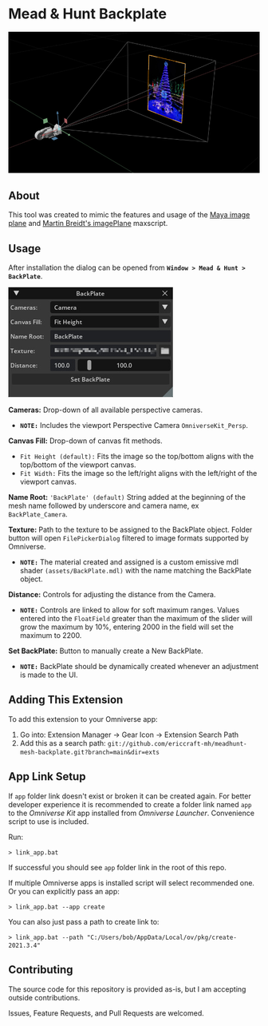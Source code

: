 
# Mead & Hunt Backplate
![Backplate Screenshot](/images/backplate_screenshot_v1.0.0.jpg)

## About
This tool was created to mimic the features and usage of the [Maya image plane](https://knowledge.autodesk.com/support/maya/learn-explore/caas/CloudHelp/cloudhelp/2022/ENU/Maya-LightingShading/files/GUID-F72F8E1B-EFFE-400E-BD92-5441BE9CD28F-htm.html) and [Martin Breidt's imagePlane](https://apps.autodesk.com/3DSMAX/en/Detail/Index?id=937735873795409037&appLang=en&os=Win64) maxscript.

## Usage
After installation the dialog can be opened from **`Window > Mead & Hunt > BackPlate`**.

![Backplate UI](images/backplate_ui_v1.0.0.jpg)

**Cameras:** Drop-down of all available perspective cameras.
- **`NOTE:`** Includes the viewport Perspective Camera `OmniverseKit_Persp`.

**Canvas Fill:** Drop-down of canvas fit methods.
- `Fit Height (default):` Fits the image so the top/bottom aligns with the top/bottom of the viewport canvas.
- `Fit Width:` Fits the image so the left/right aligns with the left/right of the viewport canvas.

**Name Root:** `'BackPlate' (default)` String added at the beginning of the mesh name followed by underscore and camera name, ex `BackPlate_Camera`.

**Texture:** Path to the texture to be assigned to the BackPlate object. Folder button will open `FilePickerDialog` filtered to image formats supported by Omniverse. 
- **`NOTE:`** The material created and assigned is a custom emissive mdl shader `(assets/BackPlate.mdl)` with the name matching the BackPlate object.

**Distance:** Controls for adjusting the distance from the Camera.
- **`NOTE:`** Controls are linked to allow for soft maximum ranges. Values entered into the `FloatField` greater than the maximum of the slider will grow the maximum by 10%, entering 2000 in the field will set the maximum to 2200.

**Set BackPlate:** Button to manually create a New BackPlate.
- **`NOTE:`** BackPlate should be dynamically created whenever an adjustment is made to the UI.



## Adding This Extension
To add this extension to your Omniverse app:
1. Go into: Extension Manager -> Gear Icon -> Extension Search Path
2. Add this as a search path: `git://github.com/ericcraft-mh/meadhunt-mesh-backplate.git?branch=main&dir=exts`



## App Link Setup
If `app` folder link doesn't exist or broken it can be created again. For better developer experience it is recommended to create a folder link named `app` to the *Omniverse Kit* app installed from *Omniverse Launcher*. Convenience script to use is included.

Run:

```
> link_app.bat
```

If successful you should see `app` folder link in the root of this repo.

If multiple Omniverse apps is installed script will select recommended one. Or you can explicitly pass an app:

```
> link_app.bat --app create
```

You can also just pass a path to create link to:

```
> link_app.bat --path "C:/Users/bob/AppData/Local/ov/pkg/create-2021.3.4"
```


## Contributing
The source code for this repository is provided as-is, but I am accepting outside contributions.

Issues, Feature Requests, and Pull Requests are welcomed.

